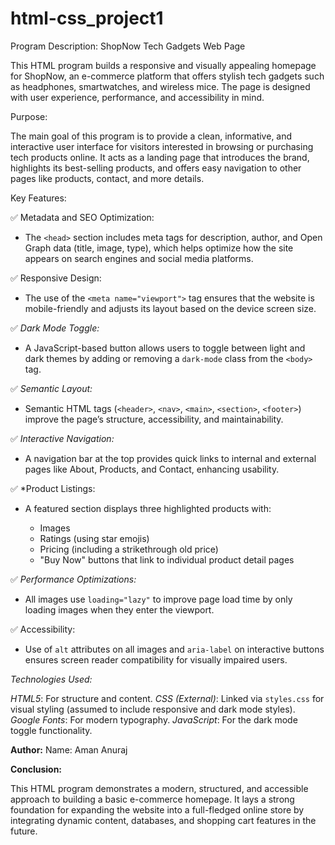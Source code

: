 # html-css_project1

Program Description: ShopNow Tech Gadgets Web Page

This HTML program builds a responsive and visually appealing homepage for ShopNow, an e-commerce platform that offers stylish tech gadgets such as headphones, smartwatches, and wireless mice. The page is designed with user experience, performance, and accessibility in mind.

Purpose:

The main goal of this program is to provide a clean, informative, and interactive user interface for visitors interested in browsing or purchasing tech products online. It acts as a landing page that introduces the brand, highlights its best-selling products, and offers easy navigation to other pages like products, contact, and more details.

Key Features:

✅ Metadata and SEO Optimization:

* The `<head>` section includes meta tags for description, author, and Open Graph data (title, image, type), which helps optimize how the site appears on search engines and social media platforms.

✅ Responsive Design:

* The use of the `<meta name="viewport">` tag ensures that the website is mobile-friendly and adjusts its layout based on the device screen size.

✅ *Dark Mode Toggle:*

* A JavaScript-based button allows users to toggle between light and dark themes by adding or removing a `dark-mode` class from the `<body>` tag.

✅ *Semantic Layout:*

* Semantic HTML tags (`<header>`, `<nav>`, `<main>`, `<section>`, `<footer>`) improve the page’s structure, accessibility, and maintainability.

✅ *Interactive Navigation:*

* A navigation bar at the top provides quick links to internal and external pages like About, Products, and Contact, enhancing usability.

✅ *Product Listings:

* A featured section displays three highlighted products with:

  * Images
  * Ratings (using star emojis)
  * Pricing (including a strikethrough old price)
  * "Buy Now" buttons that link to individual product detail pages

✅ *Performance Optimizations:*

* All images use `loading="lazy"` to improve page load time by only loading images when they enter the viewport.

✅ Accessibility:

* Use of `alt` attributes on all images and `aria-label` on interactive buttons ensures screen reader compatibility for visually impaired users.

*Technologies Used:*

*HTML5*: For structure and content.
*CSS (External)*: Linked via `styles.css` for visual styling (assumed to include responsive and dark mode styles).
*Google Fonts*: For modern typography.
*JavaScript*: For the dark mode toggle functionality.

**Author:**
Name: Aman Anuraj

**Conclusion:**

This HTML program demonstrates a modern, structured, and accessible approach to building a basic e-commerce homepage. It lays a strong foundation for expanding the website into a full-fledged online store by integrating dynamic content, databases, and shopping cart features in the future.
